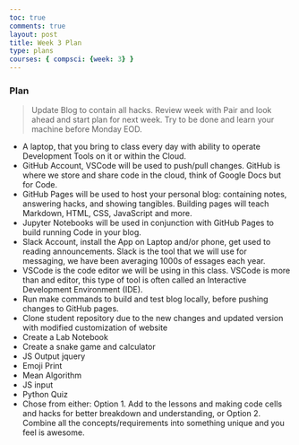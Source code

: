 ```yaml
---
toc: true
comments: true
layout: post
title: Week 3 Plan 
type: plans
courses: { compsci: {week: 3} }
---
```



### Plan
> Update Blog to contain all hacks.  Review week with Pair and look ahead and start plan for next week.  Try to be done and learn your machine before Monday EOD.
- A laptop, that you bring to class every day with ability to operate Development Tools on it or within the Cloud.
- GitHub Account, VSCode will be used to push/pull changes. GitHub is where we store and share code in the cloud, think of Google Docs but for Code.
- GitHub Pages will be used to host your personal blog: containing notes, answering hacks, and showing tangibles.  Building pages will teach Markdown, HTML, CSS, JavaScript and more.
- Jupyter Notebooks will be used in conjunction with GitHub Pages to build running Code in your blog.
- Slack Account, install the App on Laptop and/or phone, get used to reading announcements. Slack is the tool that we will use for messaging, we have been averaging 1000s of essages each year.
- VSCode is the code editor we will be using in this class.  VSCode is more than and editor, this type of tool is often called an Interactive Development Environment (IDE). 
- Run make commands to build and test blog locally, before pushing changes to GitHub pages.
- Clone student repository due to the new changes and updated version with modified customization of website
- Create a Lab Notebook 
- Create a snake game and calculator 
- JS Output jquery
- Emoji Print
- Mean Algorithm
- JS input
- Python Quiz
- Chose from either: Option 1. Add to the lessons and making code cells and hacks for better breakdown and understanding, or Option 2. Combine all the concepts/requirements into something unique and you feel is awesome.
